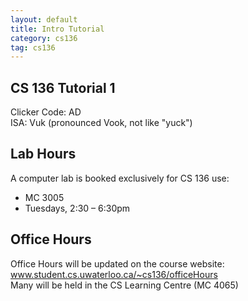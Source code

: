 ```yaml
---
layout: default
title: Intro Tutorial
category: cs136
tag: cs136
---
```


## CS 136 Tutorial 1  

Clicker Code: AD  
ISA: Vuk (pronounced Vook, not like "yuck")  

## Lab Hours
A computer lab is booked exclusively for CS 136 use:  
- MC 3005  
- Tuesdays, 2:30 – 6:30pm  

## Office Hours
Office Hours will be updated on the course website:    
www.student.cs.uwaterloo.ca/~cs136/officeHours  
Many will be held in the CS Learning Centre (MC 4065)  
